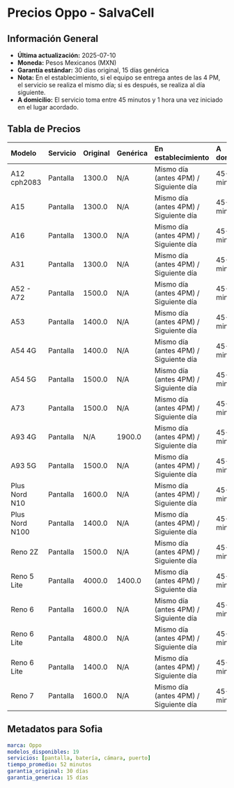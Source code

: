 # Precios Oppo - SalvaCell

## Información General
- **Última actualización:** 2025-07-10
- **Moneda:** Pesos Mexicanos (MXN)
- **Garantía estándar:** 30 días original, 15 días genérica
- **Nota:** En el establecimiento, si el equipo se entrega antes de las 4 PM, el servicio se realiza el mismo día; si es después, se realiza al día siguiente.
- **A domicilio:** El servicio toma entre 45 minutos y 1 hora una vez iniciado en el lugar acordado.

## Tabla de Precios

| Modelo         | Servicio   | Original   | Genérica   | En establecimiento                    | A domicilio   |
|:---------------|:-----------|:-----------|:-----------|:--------------------------------------|:--------------|
| A12 cph2083    | Pantalla   | 1300.0     | N/A        | Mismo día (antes 4PM) / Siguiente día | 45-60 min     |
| A15            | Pantalla   | 1300.0     | N/A        | Mismo día (antes 4PM) / Siguiente día | 45-60 min     |
| A16            | Pantalla   | 1300.0     | N/A        | Mismo día (antes 4PM) / Siguiente día | 45-60 min     |
| A31            | Pantalla   | 1300.0     | N/A        | Mismo día (antes 4PM) / Siguiente día | 45-60 min     |
| A52 - A72      | Pantalla   | 1500.0     | N/A        | Mismo día (antes 4PM) / Siguiente día | 45-60 min     |
| A53            | Pantalla   | 1400.0     | N/A        | Mismo día (antes 4PM) / Siguiente día | 45-60 min     |
| A54 4G         | Pantalla   | 1400.0     | N/A        | Mismo día (antes 4PM) / Siguiente día | 45-60 min     |
| A54 5G         | Pantalla   | 1500.0     | N/A        | Mismo día (antes 4PM) / Siguiente día | 45-60 min     |
| A73            | Pantalla   | 1500.0     | N/A        | Mismo día (antes 4PM) / Siguiente día | 45-60 min     |
| A93 4G         | Pantalla   | N/A        | 1900.0     | Mismo día (antes 4PM) / Siguiente día | 45-60 min     |
| A93 5G         | Pantalla   | 1500.0     | N/A        | Mismo día (antes 4PM) / Siguiente día | 45-60 min     |
| Plus Nord N10  | Pantalla   | 1600.0     | N/A        | Mismo día (antes 4PM) / Siguiente día | 45-60 min     |
| Plus Nord N100 | Pantalla   | 1400.0     | N/A        | Mismo día (antes 4PM) / Siguiente día | 45-60 min     |
| Reno 2Z        | Pantalla   | 1500.0     | N/A        | Mismo día (antes 4PM) / Siguiente día | 45-60 min     |
| Reno 5 Lite    | Pantalla   | 4000.0     | 1400.0     | Mismo día (antes 4PM) / Siguiente día | 45-60 min     |
| Reno 6         | Pantalla   | 1600.0     | N/A        | Mismo día (antes 4PM) / Siguiente día | 45-60 min     |
| Reno 6 Lite    | Pantalla   | 4800.0     | N/A        | Mismo día (antes 4PM) / Siguiente día | 45-60 min     |
| Reno 6 Lite    | Pantalla   | 1400.0     | N/A        | Mismo día (antes 4PM) / Siguiente día | 45-60 min     |
| Reno 7         | Pantalla   | 1600.0     | N/A        | Mismo día (antes 4PM) / Siguiente día | 45-60 min     |

## Metadatos para Sofia
```yaml
marca: Oppo
modelos_disponibles: 19
servicios: [pantalla, batería, cámara, puerto]
tiempo_promedio: 52 minutos
garantia_original: 30 días
garantia_generica: 15 días
```
